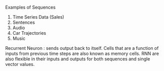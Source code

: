 Examples of Sequences
  1. Time Series Data (Sales)
  2. Sentences 
  3. Audio
  4. Car Trajectories 
  5. Music 
  
  
Recurrent Neuron : sends output back to itself. Cells that are a function of inputs from previous time steps are also known as memory cells.
RNN are also flexible in their inputs and outputs for both sequences and single vector values.
